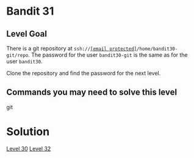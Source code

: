 <h1>Bandit 31</h1>

<h2 id="level-goal">Level Goal</h2>
<p>There is a git repository at <code class="language-plaintext highlighter-rouge">ssh://<a href="/cdn-cgi/l/email-protection" class="__cf_email__" data-cfemail="0e6c6f606a677a3d3e2369677a4e62616d6f6266617d7a">[email&#160;protected]</a>/home/bandit30-git/repo</code>. The password for the user <code class="language-plaintext highlighter-rouge">bandit30-git</code> is the same as for the user <code class="language-plaintext highlighter-rouge">bandit30</code>.</p>

<p>Clone the repository and find the password for the next level.</p>

<h2 id="commands-you-may-need-to-solve-this-level">Commands you may need to solve this level</h2>
<p>git</p>


<h1>Solution</h1>

<a href="bandit30.md">Level 30</a>
<a href="bandit32.md">Level 32</a>
